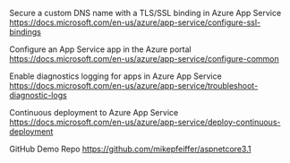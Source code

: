 Secure a custom DNS name with a TLS/SSL binding in Azure App Service
https://docs.microsoft.com/en-us/azure/app-service/configure-ssl-bindings

Configure an App Service app in the Azure portal
https://docs.microsoft.com/en-us/azure/app-service/configure-common

Enable diagnostics logging for apps in Azure App Service
https://docs.microsoft.com/en-us/azure/app-service/troubleshoot-diagnostic-logs

Continuous deployment to Azure App Service
https://docs.microsoft.com/en-us/azure/app-service/deploy-continuous-deployment

GitHub Demo Repo
https://github.com/mikepfeiffer/aspnetcore3.1